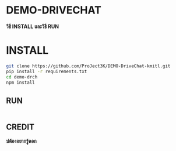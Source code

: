 # DEMO-DRIVECHAT

**วิธี INSTALL และวิธี RUN**


# INSTALL 
``` bash
git clone https://github.com/ProJect3K/DEMO-DriveChat-kmitl.git
pip install -r requirements.txt
cd demo-drch
npm install
```


## RUN

``` bash

```

## CREDIT
**บ่ต้องอยากรู้ดอก**
